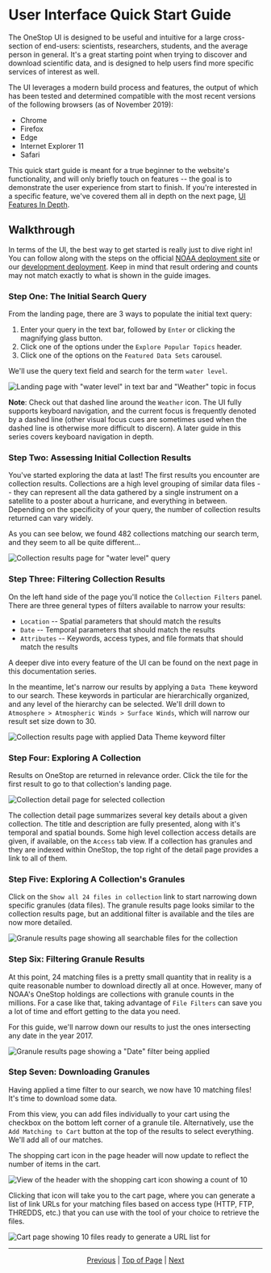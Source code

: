# User Interface Quick Start Guide
The OneStop UI is designed to be useful and intuitive for a large cross-section of end-users: scientists, researchers, students, and the average person in general. It's a great starting point when trying to discover and download scientific data, and is designed to help users find more specific services of interest as well. 

The UI leverages a modern build process and features, the output of which has been tested and determined compatible with the most recent versions of the following browsers (as of November 2019):
* Chrome
* Firefox
* Edge
* Internet Explorer 11
* Safari

This quick start guide is meant for a true beginner to the website's functionality, and will only briefly touch on features -- the goal is to demonstrate the user experience from start to finish. If you're interested in a specific feature, we've covered them all in depth on the next page, [UI Features In Depth](/onestop/public-user/ui/features-in-depth).

## Walkthrough
In terms of the UI, the best way to get started is really just to dive right in! You can follow along with the steps on the official [NOAA deployment site](https://data.noaa.gov/onestop/) or our [development deployment](https://sciapps.colorado.edu/onestop). Keep in mind that result ordering and counts may not match exactly to what is shown in the guide images.

### Step One: The Initial Search Query
From the landing page, there are 3 ways to populate the initial text query: 
1. Enter your query in the text bar, followed by `Enter` or clicking the magnifying glass button. 
1. Click one of the options under the `Explore Popular Topics` header.
1. Click one of the options on the `Featured Data Sets` carousel.

We'll use the query text field and search for the term `water level`.

![Landing page with "water level" in text bar and "Weather" topic in focus](/onestop/images/guide-landing-page.png)

**Note**: Check out that dashed line around the `Weather` icon. The UI fully supports keyboard navigation, and the current focus is frequently denoted by a dashed line (other visual focus cues are sometimes used when the dashed line is otherwise more difficult to discern). A later guide in this series covers keyboard navigation in depth.

### Step Two: Assessing Initial Collection Results
You've started exploring the data at last! The first results you encounter are collection results. Collections are a high level grouping of similar data files -- they can represent all the data gathered by a single instrument on a satellite to a poster about a hurricane, and everything in between. Depending on the specificity of your query, the number of collection results returned can vary widely. 

As you can see below, we found 482 collections matching our search term, and they seem to all be quite different...

![Collection results page for "water level" query](/onestop/images/guide-collection-results.png)

### Step Three: Filtering Collection Results
On the left hand side of the page you'll notice the `Collection Filters` panel. There are three general types of filters available to narrow your results:
* `Location` -- Spatial parameters that should match the results 
* `Date` -- Temporal parameters that should match the results
* `Attributes` -- Keywords, access types, and file formats that should match the results

A deeper dive into every feature of the UI can be found on the next page in this documentation series. 

In the meantime, let's narrow our results by applying a `Data Theme` keyword to our search. These keywords in particular are hierarchically organized, and any level of the hierarchy can be selected. We'll drill down to `Atmosphere > Atmospheric Winds > Surface Winds`, which will narrow our result set size down to 30. 

![Collection results page with applied Data Theme keyword filter](/onestop/images/guide-collection-filter.png)

### Step Four: Exploring A Collection
Results on OneStop are returned in relevance order. Click the tile for the first result to go to that collection's landing page.

![Collection detail page for selected collection](/onestop/images/guide-collection-details.png)

The collection detail page summarizes several key details about a given collection. The title and description are fully presented, along with it's temporal and spatial bounds. Some high level collection access details are given, if available, on the `Access` tab view. If a collection has granules and they are indexed within OneStop, the top right of the detail page provides a link to all of them.

### Step Five: Exploring A Collection's Granules
Click on the `Show all 24 files in collection` link to start narrowing down specific granules (data files). The granule results page looks similar to the collection results page, but an additional filter is available and the tiles are now more detailed.

![Granule results page showing all searchable files for the collection](/onestop/images/guide-granule-results.png)

### Step Six: Filtering Granule Results
At this point, 24 matching files is a pretty small quantity that in reality is a quite reasonable number to download directly all at once. However, many of NOAA's OneStop holdings are collections with granule counts in the millions. For a case like that, taking advantage of `File Filters` can save you a lot of time and effort getting to the data you need.

For this guide, we'll narrow down our results to just the ones intersecting any date in the year 2017.

![Granule results page showing a "Date" filter being applied](/onestop/images/guide-granule-filter.png)

### Step Seven: Downloading Granules
Having applied a time filter to our search, we now have 10 matching files! It's time to download some data.

From this view, you can add files individually to your cart using the checkbox on the bottom left corner of a granule tile. Alternatively, use the `Add Matching to Cart` button at the top of the results to select everything. We'll add all of our matches.

The shopping cart icon in the page header will now update to reflect the number of items in the cart.

![View of the header with the shopping cart icon showing a count of 10](/onestop/images/guide-cart-update.png)

Clicking that icon will take you to the cart page, where you can generate a list of link URLs for your matching files based on access type (HTTP, FTP, THREDDS, etc.) that you can use with the tool of your choice to retrieve the files.

![Cart page showing 10 files ready to generate a URL list for](/onestop/images/guide-cart-page.png)

<hr>
<div align="center"><a href="/onestop/public-user">Previous</a> | <a href="#user-interface-quick-start-guide">Top of Page</a> | <a href="/onestop/public-user/ui/features-in-depth">Next</a></div>